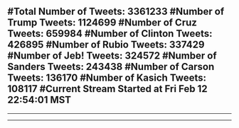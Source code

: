 #Total Number of Tweets: 3361233 
#Number of Trump Tweets: 1124699
#Number of Cruz Tweets: 659984
#Number of Clinton Tweets: 426895
#Number of Rubio Tweets: 337429
#Number of Jeb! Tweets: 324572
#Number of Sanders Tweets: 243438
#Number of Carson Tweets: 136170
#Number of Kasich Tweets: 108117
#Current Stream Started at Fri Feb 12 22:54:01 MST
---
---
---
